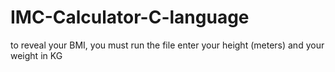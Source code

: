 # IMC-Calculator-C-language
to reveal your BMI, you must run the file enter your height (meters) and your weight in KG
